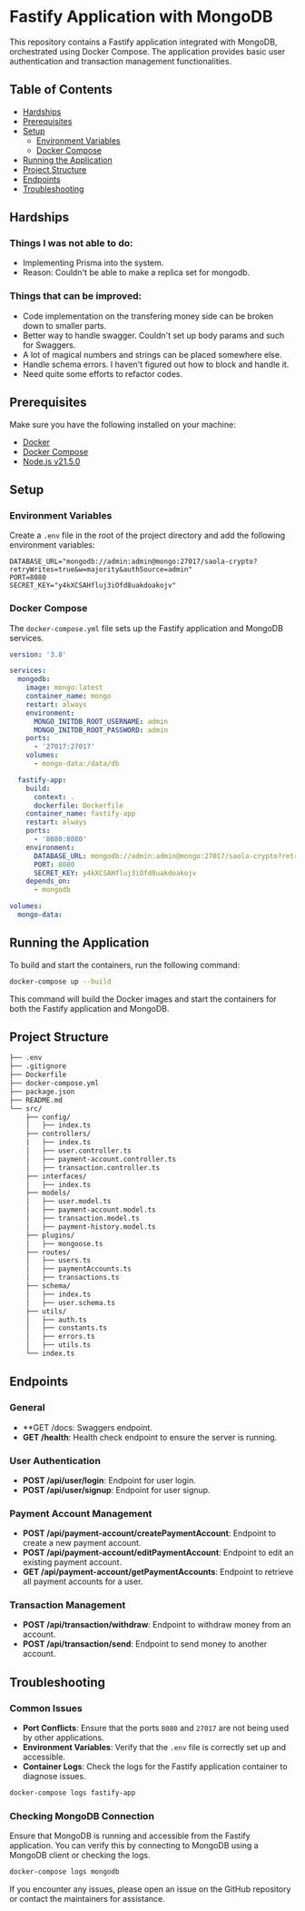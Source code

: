 # Fastify Application with MongoDB

This repository contains a Fastify application integrated with MongoDB, orchestrated using Docker Compose. The application provides basic user authentication and transaction management functionalities.

## Table of Contents

- [Hardships](#hardships)
- [Prerequisites](#prerequisites)
- [Setup](#setup)
  - [Environment Variables](#environment-variables)
  - [Docker Compose](#docker-compose)
- [Running the Application](#running-the-application)
- [Project Structure](#project-structure)
- [Endpoints](#endpoints)
- [Troubleshooting](#troubleshooting)

## Hardships
### Things I was not able to do:
- Implementing Prisma into the system.
- Reason: Couldn't be able to make a replica set for mongodb.
### Things that can be improved:
- Code implementation on the transfering money side can be broken down to smaller parts.
- Better way to handle swagger. Couldn't set up body params and such for Swaggers.
- A lot of magical numbers and strings can be placed somewhere else.
- Handle schema errors. I haven't figured out how to block and handle it.
- Need quite some efforts to refactor codes.
## Prerequisites

Make sure you have the following installed on your machine:

- [Docker](https://www.docker.com/get-started)
- [Docker Compose](https://docs.docker.com/compose/install/)
- [Node.js v21.5.0](https://nodejs.org/)

## Setup

### Environment Variables

Create a `.env` file in the root of the project directory and add the following environment variables:

```dotenv
DATABASE_URL="mongodb://admin:admin@mongo:27017/saola-crypto?retryWrites=true&w=majority&authSource=admin"
PORT=8080
SECRET_KEY="y4kXCSAHfluj3iOfd8uakdoakojv"
```

### Docker Compose

The `docker-compose.yml` file sets up the Fastify application and MongoDB services.

```yaml
version: '3.8'

services:
  mongodb:
    image: mongo:latest
    container_name: mongo
    restart: always
    environment:
      MONGO_INITDB_ROOT_USERNAME: admin
      MONGO_INITDB_ROOT_PASSWORD: admin
    ports:
      - '27017:27017'
    volumes:
      - mongo-data:/data/db

  fastify-app:
    build:
      context: .
      dockerfile: Dockerfile
    container_name: fastify-app
    restart: always
    ports:
      - '8080:8080'
    environment:
      DATABASE_URL: mongodb://admin:admin@mongo:27017/saola-crypto?retryWrites=true&w=majority&authSource=admin
      PORT: 8080
      SECRET_KEY: y4kXCSAHfluj3iOfd8uakdoakojv
    depends_on:
      - mongodb

volumes:
  mongo-data:
```

## Running the Application

To build and start the containers, run the following command:

```sh
docker-compose up --build
```

This command will build the Docker images and start the containers for both the Fastify application and MongoDB.

## Project Structure
```bash
├── .env
├── .gitignore
├── Dockerfile
├── docker-compose.yml
├── package.json
├── README.md
└── src/
    ├── config/
    │   ├── index.ts
    ├── controllers/
    |   ├── index.ts
    │   ├── user.controller.ts
    │   ├── payment-account.controller.ts
    │   ├── transaction.controller.ts
    ├── interfaces/
    │   ├── index.ts
    ├── models/
    │   ├── user.model.ts
    │   ├── payment-account.model.ts
    │   ├── transaction.model.ts
    │   ├── payment-history.model.ts
    ├── plugins/
    │   ├── mongoose.ts
    ├── routes/
    │   ├── users.ts
    │   ├── paymentAccounts.ts
    │   ├── transactions.ts
    ├── schema/
    │   ├── index.ts
    │   ├── user.schema.ts
    ├── utils/
    │   ├── auth.ts
    │   ├── constants.ts
    │   ├── errors.ts
    │   ├── utils.ts
    └── index.ts
```
## Endpoints

### General

- **GET /docs: Swaggers endpoint.
- **GET /health**: Health check endpoint to ensure the server is running.

### User Authentication

- **POST /api/user/login**: Endpoint for user login.
- **POST /api/user/signup**: Endpoint for user signup.

### Payment Account Management

- **POST /api/payment-account/createPaymentAccount**: Endpoint to create a new payment account.
- **POST /api/payment-account/editPaymentAccount**: Endpoint to edit an existing payment account.
- **GET /api/payment-account/getPaymentAccounts**: Endpoint to retrieve all payment accounts for a user.

### Transaction Management

- **POST /api/transaction/withdraw**: Endpoint to withdraw money from an account.
- **POST /api/transaction/send**: Endpoint to send money to another account.


## Troubleshooting

### Common Issues

- **Port Conflicts**: Ensure that the ports `8080` and `27017` are not being used by other applications.
- **Environment Variables**: Verify that the `.env` file is correctly set up and accessible.
- **Container Logs**: Check the logs for the Fastify application container to diagnose issues.

```sh
docker-compose logs fastify-app
```

### Checking MongoDB Connection

Ensure that MongoDB is running and accessible from the Fastify application. You can verify this by connecting to MongoDB using a MongoDB client or checking the logs.

```sh
docker-compose logs mongodb
```

If you encounter any issues, please open an issue on the GitHub repository or contact the maintainers for assistance.
```
